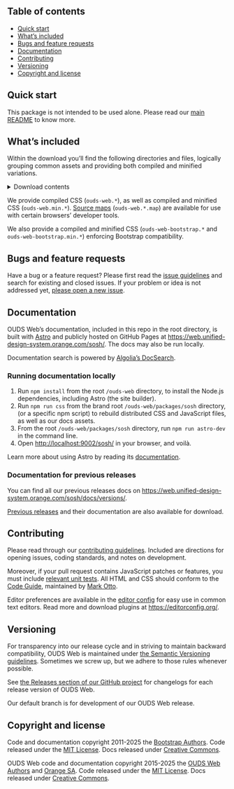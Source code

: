 ## Table of contents

- [Quick start](#quick-start)
- [What’s included](#whats-included)
- [Bugs and feature requests](#bugs-and-feature-requests)
- [Documentation](#documentation)
- [Contributing](#contributing)
- [Versioning](#versioning)
- [Copyright and license](#copyright-and-license)


## Quick start

This package is not intended to be used alone. Please read our [main README](https://github.com/Orange-OpenSource/Orange-Boosted-Bootstrap/blob/ouds/main/README.md) to know more.

## What’s included

Within the download you’ll find the following directories and files, logically grouping common assets and providing both compiled and minified variations.

<details>
  <summary>Download contents</summary>

  ```text
  @ouds/
  └── web-sosh/
      └── dist/
          └── css/
              ├── ouds-web-bootstrap.css
              ├── ouds-web-bootstrap.css.map
              ├── ouds-web-bootstrap.min.css
              ├── ouds-web-bootstrap.min.css.map
              ├── ouds-web-bootstrap.rtl.css
              ├── ouds-web-bootstrap.rtl.css.map
              ├── ouds-web-bootstrap.rtl.min.css
              ├── ouds-web-bootstrap.rtl.min.css.map
              ├── ouds-web-grid.css
              ├── ouds-web-grid.css.map
              ├── ouds-web-grid.min.css
              ├── ouds-web-grid.min.css.map
              ├── ouds-web-grid.rtl.css
              ├── ouds-web-grid.rtl.css.map
              ├── ouds-web-grid.rtl.min.css
              ├── ouds-web-grid.rtl.min.css.map
              ├── ouds-web-reboot.css
              ├── ouds-web-reboot.css.map
              ├── ouds-web-reboot.min.css
              ├── ouds-web-reboot.min.css.map
              ├── ouds-web-reboot.rtl.css
              ├── ouds-web-reboot.rtl.css.map
              ├── ouds-web-reboot.rtl.min.css
              ├── ouds-web-reboot.rtl.min.css.map
              ├── ouds-web-utilities.css
              ├── ouds-web-utilities.css.map
              ├── ouds-web-utilities.min.css
              ├── ouds-web-utilities.min.css.map
              ├── ouds-web-utilities.rtl.css
              ├── ouds-web-utilities.rtl.css.map
              ├── ouds-web-utilities.rtl.min.css
              ├── ouds-web-utilities.rtl.min.css.map
              ├── ouds-web.css
              ├── ouds-web.css.map
              ├── ouds-web.min.css
              ├── ouds-web.min.css.map
              ├── ouds-web.rtl.css
              ├── ouds-web.rtl.css.map
              ├── ouds-web.rtl.min.css
              └── ouds-web.rtl.min.css.map
  ```
</details>

We provide compiled CSS (`ouds-web.*`), as well as compiled and minified CSS (`ouds-web.min.*`). [Source maps](https://web.dev/articles/source-maps) (`ouds-web.*.map`) are available for use with certain browsers’ developer tools.

We also provide a compiled and minified CSS (`ouds-web-bootstrap.*` and `ouds-web-bootstrap.min.*`) enforcing Bootstrap compatibility.

## Bugs and feature requests

Have a bug or a feature request? Please first read the [issue guidelines](https://github.com/Orange-OpenSource/Orange-Boosted-Bootstrap/blob/ouds/main/.github/CONTRIBUTING.md#using-the-issue-tracker) and search for existing and closed issues. If your problem or idea is not addressed yet, [please open a new issue](https://github.com/Orange-OpenSource/Orange-Boosted-Bootstrap/issues/new/choose).


## Documentation

OUDS Web’s documentation, included in this repo in the root directory, is built with [Astro](https://astro.build/) and publicly hosted on GitHub Pages at <https://web.unified-design-system.orange.com/sosh/>. The docs may also be run locally.

Documentation search is powered by [Algolia’s DocSearch](https://docsearch.algolia.com/).

### Running documentation locally

1. Run `npm install` from the root `/ouds-web` directory, to install the Node.js dependencies, including Astro (the site builder).
2. Run `npm run css` from the brand root `/ouds-web/packages/sosh` directory, (or a specific npm script) to rebuild distributed CSS and JavaScript files, as well as our docs assets.
3. From the root `/ouds-web/packages/sosh` directory, run `npm run astro-dev` in the command line.
4. Open <http://localhost:9002/sosh/> in your browser, and voilà.

Learn more about using Astro by reading its [documentation](https://docs.astro.build/en/getting-started/).

### Documentation for previous releases

You can find all our previous releases docs on <https://web.unified-design-system.orange.com/sosh/docs/versions/>.

[Previous releases](https://github.com/Orange-OpenSource/Orange-Boosted-Bootstrap/releases) and their documentation are also available for download.


## Contributing

Please read through our [contributing guidelines](https://github.com/Orange-OpenSource/Orange-Boosted-Bootstrap/blob/ouds/main/.github/CONTRIBUTING.md). Included are directions for opening issues, coding standards, and notes on development.

Moreover, if your pull request contains JavaScript patches or features, you must include [relevant unit tests](https://github.com/Orange-OpenSource/Orange-Boosted-Bootstrap/tree/ouds/main/js/tests). All HTML and CSS should conform to the [Code Guide](https://github.com/mdo/code-guide), maintained by [Mark Otto](https://github.com/mdo).

Editor preferences are available in the [editor config](https://github.com/Orange-OpenSource/Orange-Boosted-Bootstrap/blob/ouds/main/.editorconfig) for easy use in common text editors. Read more and download plugins at <https://editorconfig.org/>.


## Versioning

For transparency into our release cycle and in striving to maintain backward compatibility, OUDS Web is maintained under [the Semantic Versioning guidelines](https://semver.org/). Sometimes we screw up, but we adhere to those rules whenever possible.

See [the Releases section of our GitHub project](https://github.com/Orange-OpenSource/Orange-Boosted-Bootstrap/releases) for changelogs for each release version of OUDS Web.

Our default branch is for development of our OUDS Web release.


## Copyright and license

Code and documentation copyright 2011-2025 the [Bootstrap Authors](https://github.com/twbs/bootstrap/graphs/contributors). Code released under the [MIT License](https://github.com/twbs/bootstrap/blob/main/LICENSE). Docs released under [Creative Commons](https://creativecommons.org/licenses/by/3.0/).

OUDS Web code and documentation copyright 2015-2025 the [OUDS Web Authors](https://github.com/Orange-OpenSource/Orange-Boosted-Bootstrap/graphs/contributors) and [Orange SA](https://orange.com). Code released under the [MIT License](https://github.com/Orange-OpenSource/Orange-Boosted-Bootstrap/blob/ouds/main/LICENSE). Docs released under [Creative Commons](https://creativecommons.org/licenses/by/3.0/).

